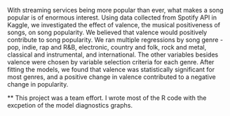 With streaming services being more popular than ever, what makes a song popular is of enormous interest. Using data collected from Spotify API in Kaggle, we investigated the effect of valence, the musical positiveness of songs, on song popularity. We believed that valence would positively contribute to song popularity. We ran multiple regressions by song genre - pop, indie, rap and R&B, electronic, country and folk, rock and metal, classical and instrumental, and international. The other variables besides valence were chosen by variable selection criteria for each genre. After fitting the models, we found that valence was statistically significant for most genres, and a positive change in valence contributed to a negative change in popularity. 

** This project was a team effort. I wrote most of the R code with the excpetion of the model diagnostics graphs.
